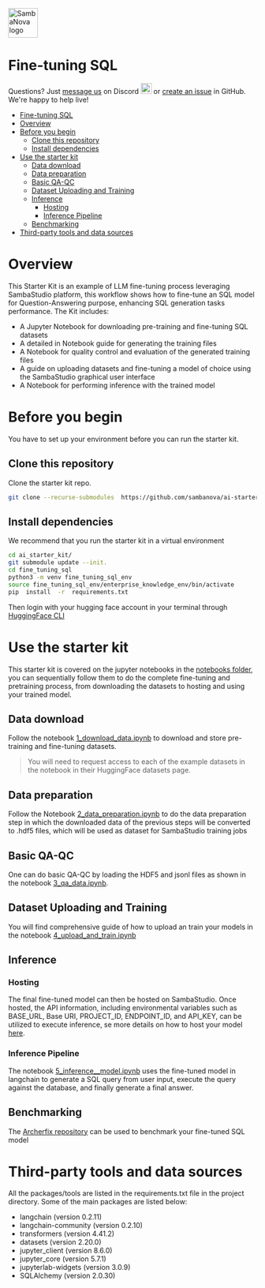 <a href="https://sambanova.ai/">
<picture>
 <source media="(prefers-color-scheme: dark)" srcset="../images/SambaNova-light-logo-1.png" height="60">
  <img alt="SambaNova logo" src="../images/SambaNova-dark-logo-1.png" height="60">
</picture>
</a>

Fine-tuning SQL
======================

Questions? Just <a href="https://discord.gg/54bNAqRw" target="_blank">message us</a> on Discord <a href="https://discord.gg/54bNAqRw" target="_blank"><img src="https://github.com/sambanova/ai-starter-kit/assets/150964187/aef53b52-1dc0-4cbf-a3be-55048675f583" alt="Discord" width="22"/></a> or <a href="https://github.com/sambanova/ai-starter-kit/issues/new/choose" target="_blank">create an issue</a> in GitHub. We're happy to help live!

<!-- TOC -->

- [Fine-tuning SQL](#fine-tuning-sql)
- [Overview](#overview)
- [Before you begin](#before-you-begin)
    - [Clone this repository](#clone-this-repository)
    - [Install dependencies](#install-dependencies)
- [Use the starter kit](#use-the-starter-kit)
    - [Data download](#data-download)
    - [Data preparation](#data-preparation)
    - [Basic QA-QC](#basic-qa-qc)
    - [Dataset Uploading and Training](#dataset-uploading-and-training)
    - [Inference](#inference)
        - [Hosting](#hosting)
        - [Inference Pipeline](#inference-pipeline)
    - [Benchmarking](#benchmarking)
- [Third-party tools and data sources](#third-party-tools-and-data-sources)

<!-- /TOC -->

# Overview

This Starter Kit is an example of LLM fine-tuning process leveraging SambaStudio platform, this workflow shows how to fine-tune an SQL model for Question-Answering purpose, enhancing SQL generation tasks performance. The Kit includes:

- A Jupyter Notebook for downloading pre-training and fine-tuning SQL datasets
- A detailed in Notebook guide for generating the training files
- A Notebook for quality control and evaluation of the generated training files
- A guide on uploading datasets and fine-tuning a model of choice using the SambaStudio graphical user interface
- A Notebook for performing inference with the trained model

# Before you begin

You have to set up your environment before you can run the starter kit.

## Clone this repository

Clone the starter kit repo.

```bash
git clone --recurse-submodules  https://github.com/sambanova/ai-starter-kit.git
```

## Install dependencies

We recommend that you run the starter kit in a virtual environment

```bash
cd ai_starter_kit/
git submodule update --init.  
cd fine_tuning_sql
python3 -m venv fine_tuning_sql_env
source fine_tuning_sql_env/enterprise_knowledge_env/bin/activate
pip  install  -r  requirements.txt
```

Then login with your hugging face account in your terminal through [HuggingFace CLI](https://huggingface.co/docs/huggingface_hub/en/guides/cli)

# Use the starter kit 

This starter kit is covered on the jupyter notebooks in the [notebooks folder](notebooks/), you can sequentially follow them to do the complete fine-tuning and pretraining process, from downloading the datasets to hosting and using your trained model.

## Data download
Follow the notebook [1_download_data.ipynb](notebooks/1_download_data.ipynb) to download and store pre-training and fine-tuning datasets.

> You will need to request access to each of the example datasets in the notebook in their HuggingFace datasets page.

## Data preparation

Follow the Notebook [2_data_preparation.ipynb](notebooks/2_data_preparation.ipynb) to do the data preparation step in which the downloaded data of the previous steps will be converted to .hdf5 files, which will be used as dataset for SambaStudio training jobs

## Basic QA-QC

One can do basic QA-QC by loading the HDF5 and jsonl files as shown in the notebook [3_qa_data.ipynb](notebooks/3_qa_data.ipynb).

## Dataset Uploading and Training

You will find comprehensive guide of how to upload an train your models in the notebook [4_upload_and_train.ipynb](notebooks/4_upload_and_train.ipynb)

## Inference

### Hosting

The final fine-tuned model can then be hosted on SambaStudio. Once hosted, the API information, including environmental variables such as BASE_URL, Base URI, PROJECT_ID, ENDPOINT_ID, and API_KEY, can be utilized to execute inference, se more details on how to host your model [here](../README.md#getting-a-sambanova-api-key-and-setting-your-models).

### Inference Pipeline

The notebook [5_inference__model.ipynb](notebooks/5_inference__model.ipynb) uses the fine-tuned model in langchain to generate a SQL query from user input, execute the query against the database, and finally generate a final answer.

## Benchmarking

The [Archerfix repository](https://github.com/archerfish-bench/benchmark) can be used to benchmark your fine-tuned SQL model

# Third-party tools and data sources

All the packages/tools are listed in the requirements.txt file in the project directory. Some of the main packages are listed below:

- langchain (version 0.2.11)
- langchain-community (version 0.2.10)
- transformers (version 4.41.2)
- datasets (version 2.20.0)
- jupyter_client (version 8.6.0)
- jupyter_core (version 5.7.1)
- jupyterlab-widgets (version 3.0.9)
- SQLAlchemy (version 2.0.30)
